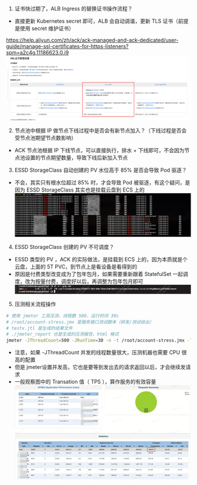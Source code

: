 
1. 证书快过期了，ALB Ingress 的替换证书操作流程？
- 直接更新 Kubernetes secret 即可，ALB 会自动调谐，更新 TLS 证书（前提是使用 secret 维护证书）

https://help.aliyun.com/zh/ack/ack-managed-and-ack-dedicated/user-guide/manage-ssl-certificates-for-https-listeners?spm=a2c4g.11186623.0.i9
![](assets/运维问题杂记/运维问题杂记_image_1.png)


2. 节点池中根据 IP 做节点下线过程中是否会有新节点加入？（下线过程是否会受节点池期望节点数影响）
-  ACK 节点池根据 IP 下线节点，可以直接执行，排水 + 下线即可，不会因为节点池设置的节点期望数量，导致下线后新加入节点

3. ESSD StorageClass 自动创建的 PV 水位高于 85% 是否会导致 Pod 驱逐？
- 不会，其实只有根水位超过 85% 时，才会导致 Pod 被驱逐，有这个疑问，是因为 ESSD StorageClass 其实也是挂载云盘到 ECS 上的
![](assets/运维问题杂记/运维问题杂记_image_2.png)

4. ESSD StorageClass 创建的 PV 不可调度？
- ESSD 类型的 PV ，ACK 的实际做法，是挂载到 ECS 上的，因为本质就是个云盘，上面的 5T PVC，到节点上是看设备是看得到的
- 原因是付费类型改变成为了包年包月，如果需要重新跟着 StatefulSet 一起调度，改为按量付费，调度好以后，再调整为包年包月即可
![](assets/运维问题杂记/运维问题杂记_image_3.png)


5.  压测相关流程操作
```bash
# 使用 jmeter 工具压测，线程数 500，运行时间 30s
# /root/account-stress.jmx 是服务接口测试脚本（研发/测试给出）
# testx.jtl 是生成的结果文件
# ./jmeter_report 也是生成的压测报告，html 格式
jmeter -JThreadCount=500 -JRunTime=30 -n -t /root/account-stress.jmx -l testx.jtl -e -o ./jmeter_report
```
- 注意，如果 -JThreadCount 并发的线程数量很大，压测机器也需要 CPU 很高的配置
- 但是 jmeter设置并发高，它也是要等到发出去的请求返回以后，才会继续发请求
- 一般观察图中的 Transation 值（ TPS ），算作服务的有效容量
![](assets/运维问题杂记/运维问题杂记_image_4.png)

